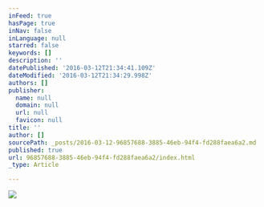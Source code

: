 ```yaml
---
inFeed: true
hasPage: true
inNav: false
inLanguage: null
starred: false
keywords: []
description: ''
datePublished: '2016-03-12T21:34:41.109Z'
dateModified: '2016-03-12T21:34:29.998Z'
authors: []
publisher:
  name: null
  domain: null
  url: null
  favicon: null
title: ''
author: []
sourcePath: _posts/2016-03-12-96857688-3885-46eb-94f4-fd288faea6a2.md
published: true
url: 96857688-3885-46eb-94f4-fd288faea6a2/index.html
_type: Article

---
```

![](https://the-grid-user-content.s3-us-west-2.amazonaws.com/5ee2ed49-bd1a-481c-8f05-279c08e9414d.jpg)